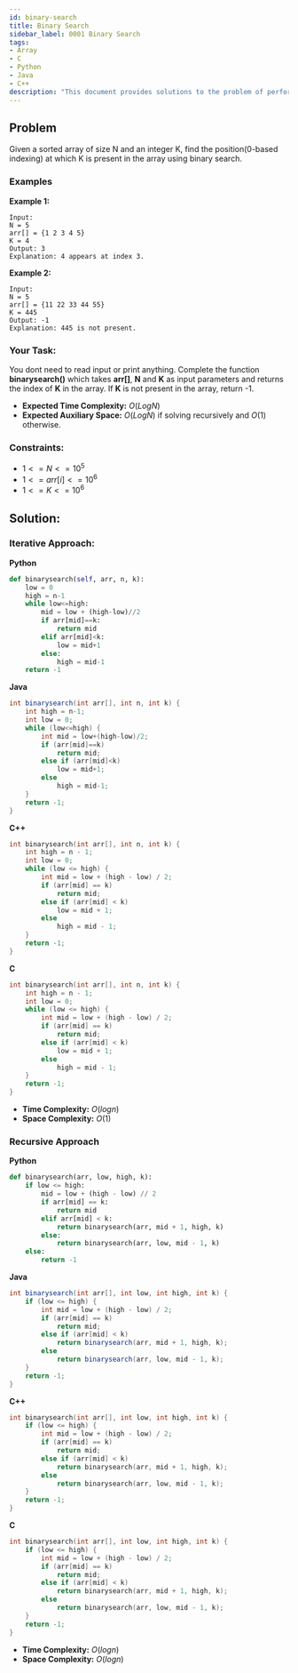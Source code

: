 ```yaml
---
id: binary-search
title: Binary Search
sidebar_label: 0001 Binary Search
tags:
- Array
- C
- Python
- Java
- C++
description: "This document provides solutions to the problem of performing Binary Search in a sorted array."
---
```


## Problem

Given a sorted array of size N and an integer K, find the position(0-based indexing) at which K is present in the array using binary search.

### Examples
**Example 1:**
```
Input:
N = 5
arr[] = {1 2 3 4 5} 
K = 4
Output: 3
Explanation: 4 appears at index 3.
```
 
**Example 2:**
```
Input:
N = 5
arr[] = {11 22 33 44 55} 
K = 445
Output: -1
Explanation: 445 is not present.
```

### Your Task:
You dont need to read input or print anything. Complete the function **binarysearch()** which takes **arr[]**, **N** and **K** as input parameters and returns the index of **K** in the array. If **K** is not present in the array, return -1.

- **Expected Time Complexity:** $O(LogN)$
- **Expected Auxiliary Space:** $O(LogN)$ if solving recursively and $O(1)$ otherwise.

### Constraints:

- $1 <= N <= 10^5$
- $1 <= arr[i] <= 10^6$
- $1 <= K <= 10^6$

## Solution:
### Iterative Approach:

**Python**
```python
def binarysearch(self, arr, n, k):
    low = 0
    high = n-1
    while low<=high:
        mid = low + (high-low)//2
        if arr[mid]==k:
            return mid
        elif arr[mid]<k:
            low = mid+1
        else:
            high = mid-1
    return -1
```

**Java**
```java
int binarysearch(int arr[], int n, int k) {
    int high = n-1;
    int low = 0;
    while (low<=high) {
        int mid = low+(high-low)/2;
        if (arr[mid]==k)
            return mid;
        else if (arr[mid]<k)
            low = mid+1;
        else
            high = mid-1;
    }
    return -1;
}
```

**C++**
```cpp
int binarysearch(int arr[], int n, int k) {
    int high = n - 1;
    int low = 0;
    while (low <= high) {
        int mid = low + (high - low) / 2;
        if (arr[mid] == k)
            return mid;
        else if (arr[mid] < k)
            low = mid + 1;
        else
            high = mid - 1;
    }
    return -1;
}
```

**C**
```c
int binarysearch(int arr[], int n, int k) {
    int high = n - 1;
    int low = 0;
    while (low <= high) {
        int mid = low + (high - low) / 2;
        if (arr[mid] == k)
            return mid;
        else if (arr[mid] < k)
            low = mid + 1;
        else
            high = mid - 1;
    }
    return -1;
}
```

- **Time Complexity:** $O(log n)$
- **Space Complexity:** $O(1)$

### Recursive Approach
**Python**
```python
def binarysearch(arr, low, high, k):
    if low <= high:
        mid = low + (high - low) // 2
        if arr[mid] == k:
            return mid
        elif arr[mid] < k:
            return binarysearch(arr, mid + 1, high, k)
        else:
            return binarysearch(arr, low, mid - 1, k)
    else:
        return -1
```

**Java**
```java
int binarysearch(int arr[], int low, int high, int k) {
    if (low <= high) {
        int mid = low + (high - low) / 2;
        if (arr[mid] == k)
            return mid;
        else if (arr[mid] < k)
            return binarysearch(arr, mid + 1, high, k);
        else
            return binarysearch(arr, low, mid - 1, k);
    }
    return -1;
}
```

**C++**
```cpp
int binarysearch(int arr[], int low, int high, int k) {
    if (low <= high) {
        int mid = low + (high - low) / 2;
        if (arr[mid] == k)
            return mid;
        else if (arr[mid] < k)
            return binarysearch(arr, mid + 1, high, k);
        else
            return binarysearch(arr, low, mid - 1, k);
    }
    return -1;
}
```

**C**
```c
int binarysearch(int arr[], int low, int high, int k) {
    if (low <= high) {
        int mid = low + (high - low) / 2;
        if (arr[mid] == k)
            return mid;
        else if (arr[mid] < k)
            return binarysearch(arr, mid + 1, high, k);
        else
            return binarysearch(arr, low, mid - 1, k);
    }
    return -1;
}
```

- **Time Complexity:** $O(log n)$
- **Space Complexity:** $O(log n)$